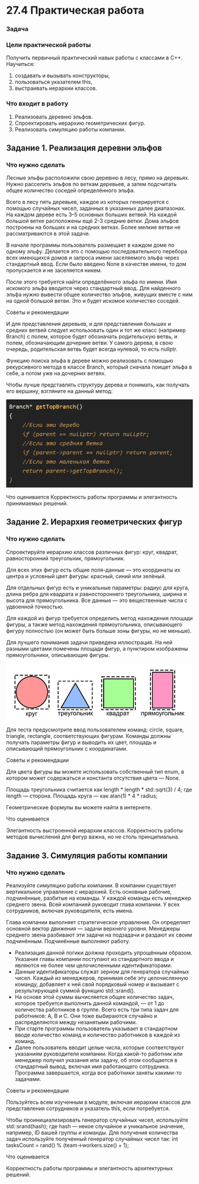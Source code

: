 # **27.4 Практическая работа**


### **Задача**

### Цели практической работы

Получить первичный практический навык работы с классами в C++.
Научиться:
1. создавать и вызывать конструкторы,
2. пользоваться указателем this,
3. выстраивать иерархии классов.

### Что входит в работу

1. Реализовать деревню эльфов.
2. Спроектировать иерархию геометрических фигур.
3. Реализовать симуляцию работы компании.

## **Задание 1. Реализация деревни эльфов**

### Что нужно сделать

Лесные эльфы расположили свою деревню в лесу, прямо на деревьях. Нужно расселить эльфов по веткам деревьев, 
а затем подсчитать общее количество соседей определённого эльфа.

Всего в лесу пять деревьев, каждое из которых генерируется с помощью случайных чисел, заданных в указанных 
далее диапазонах. На каждом дереве есть 3–5 основных больших ветвей. На каждой большой ветке расположены 
ещё 2-3 средние ветки. Дома эльфов построены на больших и на средних ветках. 
Более мелкие ветви не рассматриваются в этой задаче.

В начале программы пользователь размещает в каждом доме по одному эльфу. Делается это с помощью последовательного 
перебора всех имеющихся домов и запроса имени заселяемого эльфа через стандартный ввод. Если было введено None в 
качестве имени, то дом пропускается и не заселяется никем.

После этого требуется найти определённого эльфа по имени. Имя искомого эльфа вводится через стандартный ввод. 
Для найденного эльфа нужно вывести общее количество эльфов, живущих вместе с ним на одной большой ветви. 
Это и будет искомое количество соседей.



Советы и рекомендации

И для представления деревьев, и для представления больших и средних ветвей следует использовать один и тот же
класс (например Branch) с полем, которое будет обозначать родительскую ветвь, и полем, обозначающим дочерние ветви.
У самого дерева, в свою очередь, родительская ветвь будет всегда нулевой, то есть nullptr.

Функцию поиска эльфа в дереве можно реализовать с помощью рекурсивного метода в классе Branch, который сначала 
поищет эльфа в себе, а потом уже на дочерних ветвях.

Чтобы лучше представлять структуру дерева и понимать, как получать его вершину, взгляните на данный метод:

![img.png](img.png)

Что оценивается
Корректность работы программы и элегантность принимаемых решений.

## **Задание 2.** Иерархия геометрических фигур

### Что нужно сделать

Спроектируйте иерархию классов различных фигур: круг, квадрат, равносторонний треугольник, прямоугольник.

Для всех этих фигур есть общие поля-данные — это координаты их центра и условный цвет фигуры: красный, синий или зелёный.

Для отдельных фигур есть и уникальные параметры: радиус для круга, длина ребра для квадрата и равностороннего треугольника, ширина и высота для прямоугольника. Все данные — это вещественные числа с удвоенной точностью.

Для каждой из фигур требуется определить метод нахождения площади фигуры, а также метод нахождения прямоугольника, описывающего фигуру полностью (он может быть больше зоны фигуры, но не меньше).

Для лучшего понимания задачи приведена иллюстрация. На ней разными цветами помечены площади фигур, а пунктиром изображены прямоугольники, описывающие фигуры.

![img_1.png](img_1.png)

Для теста предусмотрите ввод пользователем команд: circle, square, triangle, rectangle, соответствующих фигурам. Команды должны получать параметры фигур и выводить их цвет, площадь и описывающий прямоугольник с координатами.



Советы и рекомендации

Для цвета фигуры вы можете использовать собственный тип enum, в котором может содержаться и константа отсутствия цвета — None.

Площадь треугольника считается как length * length * std::sqrt(3) / 4; где length — сторона. Площадь круга — как atan(1) * 4 * radius;

Геометрические формулы вы можете найти в интернете.



Что оценивается

Элегантность выстроенной иерархии классов. Корректность работы методов вычислений для фигур важна, но не столь принципиальна.


## **Задание 3. Симуляция работы компании**

### Что нужно сделать

Реализуйте симуляцию работы компании. В компании существует вертикальное управление с иерархией. Есть основные рабочие, подчинённые, разбитые на команды. У каждой команды есть менеджер среднего звена. Всей компанией руководит глава компании. У всех сотрудников, включая руководителя, есть имена.

Глава компании выполняет стратегическое управление. Он определяет основной вектор движения — задачи верхнего уровня. Менеджеры среднего звена разбивают эти задачи на подзадачи и раздают их своим подчинённым. Подчинённые выполняют работу.

* Реализация данной логики должна проходить упрощённым образом. Указания главы компании поступают из стандартного ввода и являются не более чем целочисленными идентификаторами.
* Данные идентификаторы служат зерном для генератора случайных чисел. Каждый из менеджеров, принимая себе эту целочисленную команду, добавляет к ней свой порядковый номер и вызывает с результирующей суммой функцию std::srand().
* На основе этой суммы вычисляется общее количество задач, которое требуется выполнить данной командой, — от 1 до количества работников в группе. Всего есть три типа задач для работников: A, B и C. Они тоже выбираются случайно и распределяются между незанятыми рабочими.
* При старте программы пользователь указывает в стандартном вводе количество команд и количество работников в каждой из команд.
* Далее пользователь вводит целые числа, которые соответствуют указаниям руководителя компании. Когда какой-то работник или менеджер получил указания или задачу, об этом сообщается в стандартный вывод, включая имя работающего сотрудника. Программа завершается, когда все работники заняты какими-то задачами.
 

Советы и рекомендации

Пользуйтесь всем изученным в модуле, включая иерархии классов для представления сотрудников и указатель this, если потребуется.

Чтобы проинициализировать генератор случайных чисел, используйте std::srand(hash); где hash — некое случайное и уникальное значение, например, ID вашей группы и команды. Для получения количества задач используйте полученный генератор случайных чисел так: int tasksCount = rand() % (team->workers.size() + 1);


Что оценивается

Корректность работы программы и элегантность архитектурных решений.